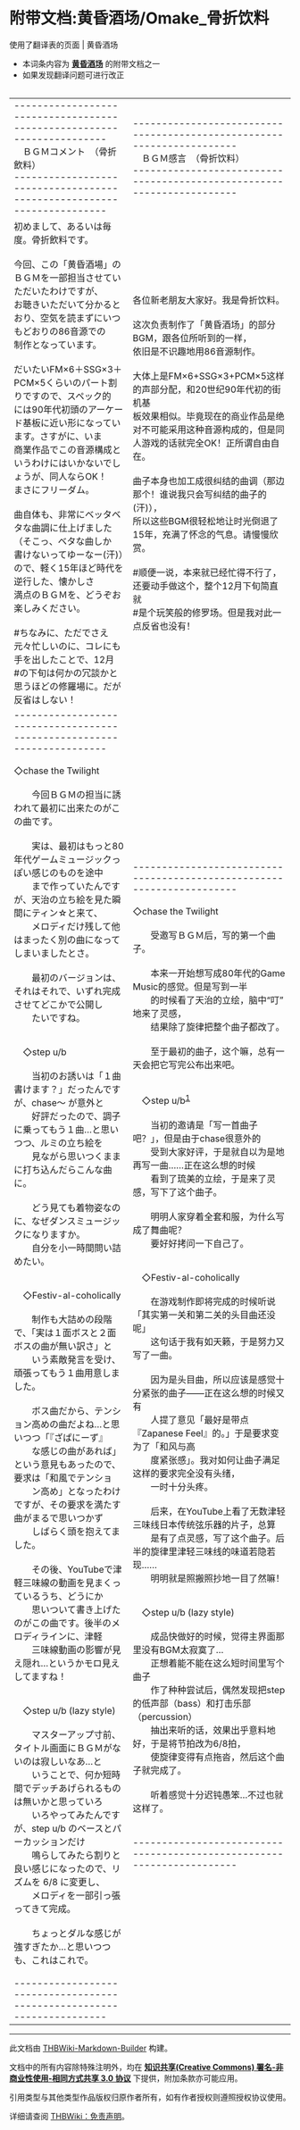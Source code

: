 # 附带文档:黄昏酒场/Omake_骨折饮料

<!-- source html: G:\repos\THBWiki-Markdown-Builder\THBWikiMarkdown\Temp\main\e\ed\ns506%3A%E9%BB%84%E6%98%8F%E9%85%92%E5%9C%BA%2FOmake_%E9%AA%A8%E6%8A%98%E9%A5%AE%E6%96%99.html -->

使用了翻译表的页面 | 黄昏酒场

  
  

  

- 本词条内容为 **[黄昏酒场](./黄昏酒场.md)** 的附带文档之一
- 如果发现翻译问题可进行改正


<table>



</table>


<table><tbody><tr class="tt-content" id="=-1" data-pos="&#91;&quot;=&quot;,1&#93;"><td class="tt-ja" lang="ja"><div class="poem">----------------------------------------------------------------------<br>　ＢＧＭコメント　（骨折飲料）<br>----------------------------------------------------------------------</div></td><td class="tt-zh" lang="zh"><div class="poem">----------------------------------------------------------------------<br>　ＢＧＭ感言　（骨折饮料）<br>----------------------------------------------------------------------</div></td></tr><tr class="tt-content" id="=-2" data-pos="&#91;&quot;=&quot;,2&#93;"><td class="tt-ja" lang="ja"><div class="poem">初めまして、あるいは毎度。骨折飲料です。<br><br>今回、この「黄昏酒場」のＢＧＭを一部担当させていただいたわけですが、<br>お聴きいただいて分かるとおり、空気を読まずにいつもどおりの86音源での<br>制作となっています。<br><br>だいたいFM×6＋SSG×3＋PCM×5くらいのパート割りですので、スペック的<br>には90年代初頭のアーケード基板に近い形になっています。さすがに、いま<br>商業作品でこの音源構成というわけにはいかないでしょうが、同人ならOK！<br>まさにフリーダム。<br><br>曲自体も、非常にベッタベタな曲調に仕上げました（そこっ、ベタな曲しか<br>書けないってゆーなー(汗)）ので、軽く15年ほど時代を逆行した、懐かしさ<br>満点のＢＧＭを、どうぞお楽しみください。<br><br>#ちなみに、ただでさえ元々忙しいのに、コレにも手を出したことで、12月<br>#の下旬は何かの冗談かと思うほどの修羅場に。だが反省はしない！</div></td><td class="tt-zh" lang="zh"><div class="poem">各位新老朋友大家好。我是骨折饮料。<br><br>这次负责制作了「黄昏酒场」的部分BGM，跟各位所听到的一样，<br>依旧是不识趣地用86音源制作。<br><br>大体上是FM×6+SSG×3+PCM×5这样的声部分配，和20世纪90年代初的街机基<br>板效果相似。毕竟现在的商业作品是绝对不可能采用这种音源构成的，但是同<br>人游戏的话就完全OK！正所谓自由自在。<br><br>曲子本身也加工成很纠结的曲调（那边那个！谁说我只会写纠结的曲子的(汗)），<br>所以这些BGM很轻松地让时光倒退了15年，充满了怀念的气息。请慢慢欣赏。 <br><br>#顺便一说，本来就已经忙得不行了，还要动手做这个，整个12月下旬简直就<br>#是个玩笑般的修罗场。但是我对此一点反省也没有！</div></td></tr><tr class="tt-content" id="=-3" data-pos="&#91;&quot;=&quot;,3&#93;"><td class="tt-ja" lang="ja"><div class="poem">----------------------------------------------------------------------<br><br>◇chase the Twilight<br><br>　　今回ＢＧＭの担当に誘われて最初に出来たのがこの曲です。<br><br>　　実は、最初はもっと80年代ゲームミュージックっぽい感じのものを途中<br>　　まで作っていたんですが、天治の立ち絵を見た瞬間にティン☆と来て、<br>　　メロディだけ残して他はまったく別の曲になってしまいましたとさ。<br><br>　　最初のバージョンは、それはそれで、いずれ完成させてどこかで公開し<br>　　たいですね。<br><br><br>　◇step u/b<br><br>　　当初のお誘いは「１曲書けます？」だったんですが、chase～ が意外と<br>　　好評だったので、調子に乗ってもう１曲…と思いつつ、ルミの立ち絵を<br>　　見ながら思いつくままに打ち込んだらこんな曲に。<br><br>　　どう見ても着物姿なのに、なぜダンスミュージックになりますか。<br>　　自分を小一時間問い詰めたい。<br><br><br>　◇Festiv-al-coholically<br><br>　　制作も大詰めの段階で、「実は１面ボスと２面ボスの曲が無い訳さ」と<br>　　いう素敵発言を受け、頑張ってもう１曲用意しました。<br><br>　　ボス曲だから、テンション高めの曲だよね…と思いつつ「『ざぱにーず』<br>　　な感じの曲があれば」という意見もあったので、要求は「和風でテンショ<br>　　ン高め」となったわけですが、その要求を満たす曲がまるで思いつかず<br>　　しばらく頭を抱えてました。<br><br>　　その後、YouTubeで津軽三味線の動画を見まくっているうち、どうにか<br>　　思いついて書き上げたのがこの曲です。後半のメロディラインに、津軽<br>　　三味線動画の影響が見え隠れ…というかモロ見えしてますね！<br><br><br>　◇step u/b (lazy style)<br><br>　　マスターアップ寸前、タイトル画面にＢＧＭがないのは寂しいなあ…と<br>　　いうことで、何か短時間でデッチあげられるものは無いかと思っていろ<br>　　いろやってみたんですが、step u/b のベースとパーカッションだけ<br>　　鳴らしてみたら割りと良い感じになったので、リズムを 6/8 に変更し、<br>　　メロディを一部引っ張ってきて完成。<br><br>　　ちょっとダルな感じが強すぎたか…と思いつつも、これはこれで。<br><br>----------------------------------------------------------------------</div></td><td class="tt-zh" lang="zh"><div class="poem">----------------------------------------------------------------------<br><br>◇chase the Twilight<br><br>　　受邀写ＢＧＭ后，写的第一个曲子。<br><br>　　本来一开始想写成80年代的Game Music的感觉。但是写到一半<br>　　的时候看了天治的立绘，脑中“叮”地来了灵感，<br>　　结果除了旋律把整个曲子都改了。<br><br>　　至于最初的曲子，这个嘛，总有一天会把它写完公布出来吧。<br><br><br>　◇step u/b<sup id="cite_ref-1" class="reference"><a href="#cite_note-1">1</a></sup><br><br>　　当初的邀请是「写一首曲子吧？」，但是由于chase很意外的<br>　　受到大家好评，于是就自以为是地再写一曲……正在这么想的时候<br>　　看到了琉美的立绘，于是来了灵感，写下了这个曲子。<br><br>　　明明人家穿着全套和服，为什么写成了舞曲呢？<br>　　要好好拷问一下自己了。<br><br><br>　◇Festiv-al-coholically<br><br>　　在游戏制作即将完成的时候听说「其实第一关和第二关的头目曲还没呢」<br>　　这句话于我有如天籁，于是努力又写了一曲。<br><br>　　因为是头目曲，所以应该是感觉十分紧张的曲子——正在这么想的时候又有<br>　　人提了意见「最好是带点『Zapanese Feel』的。」于是要求变为了「和风与高<br>　　度紧张感」。我对如何让曲子满足这样的要求完全没有头绪，<br>　　一时十分头疼。<br><br>　　后来，在YouTube上看了无数津轻三味线日本传统弦乐器的片子，总算<br>　　是有了点灵感，写了这个曲子。后半的旋律里津轻三味线的味道若隐若现……<br>　　明明就是照搬照抄地一目了然嘛！<br><br><br>　◇step u/b (lazy style)<br><br>　　成品快做好的时候，觉得主界面那里没有BGM太寂寞了…<br>　　正想着能不能在这么短时间里写个曲子<br>　　作了种种尝试后，偶然发现把step的低声部（bass）和打击乐部（percussion）<br>　　抽出来听的话，效果出乎意料地好，于是将节拍改为6/8拍，<br>　　使旋律变得有点拖沓，然后这个曲子就完成了。<br><br>　　听着感觉十分迟钝愚笨…不过也就这样了。<br><br><br>----------------------------------------------------------------------<br></div></td></tr></tbody></table>



[^cite_note-1]: 这里的标题误植，应该是 **Valse Alcoholique** 。

  
  

  







---

此文档由 [THBWiki-Markdown-Builder](https://github.com/Delsin-Yu/THBWiki-Markdown-Builder) 构建。

文档中的所有内容除特殊注明外，均在 [**知识共享(Creative Commons) 署名-非商业性使用-相同方式共享 3.0 协议**](https://creativecommons.org/licenses/by-sa/3.0/deed.zh-hans) 下提供，附加条款亦可能应用。

引用类型与其他类型作品版权归原作者所有，如有作者授权则遵照授权协议使用。

详细请查阅 [THBWiki：免责声明](https://thbwiki.cc/THBWiki:%E5%85%8D%E8%B4%A3%E5%A3%B0%E6%98%8E)。

